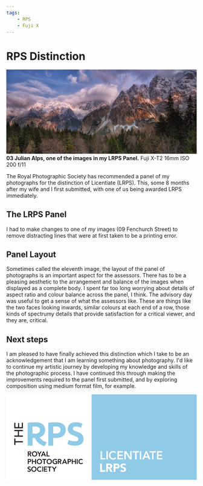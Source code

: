 ```yaml
---
tags:
    - RPS
    - Fuji X
---
```

# RPS Distinction
![](/img/47090179834_cb210348da_b.jpg)
**03 Julian Alps, one of the images in my LRPS Panel.** Fuji X-T2 16mm ISO 200 f/11

The Royal Photographic Society has recommended a panel of my photographs for the distinction of Licentiate (LRPS). This, some 8 months after my wife and I first submitted, with one of us being awarded LRPS immediately. 

## The LRPS Panel

I had to make changes to one of my images (09 Fenchurch Street) to remove distracting lines that were at first taken to be a printing error. 

## Panel Layout

Sometimes called the eleventh image, the layout of the panel of photographs is an important aspect for the assessors. There has to be a pleasing aesthetic to the arrangement and balance of the images when displayed as a complete body. I spent far too long worrying about details of aspect ratio and colour balance across the panel, I think. The advisory day was useful to get a sense of what the assessors like. These are things like the two faces looking inwards, similar colours at each end of a row, those kinds of spectrumy details that provide satisfaction for a critical viewer, and they are, critical.

## Next steps

I am pleased to have finally achieved this distinction which I take to be an acknowledgement that I am learning something about photography. I'd like to continue my artistic journey by developing my knowledge and skills of the photographic process. I have continued this through making the improvements required to the panel first submitted, and by exploring composition using medium format film, for example.

![RPS Logo](/img/RPS_LRPS_RGB.PNG)
